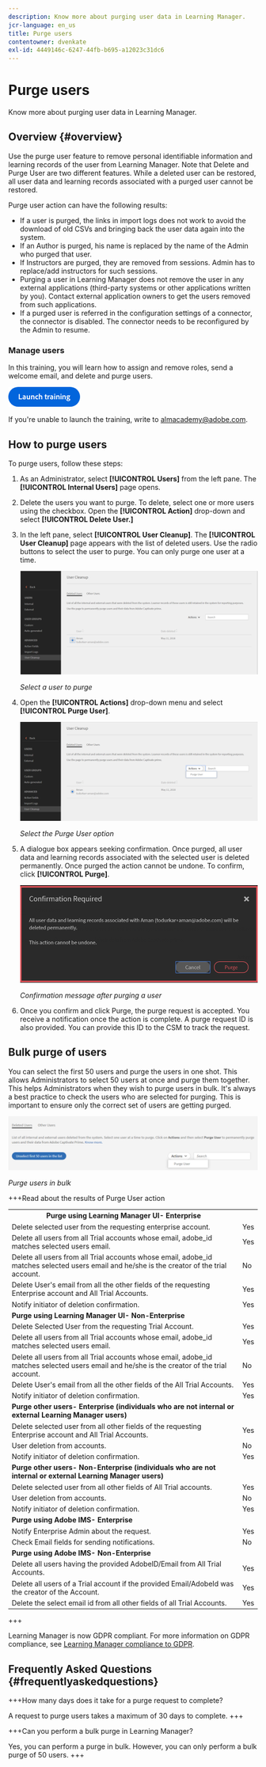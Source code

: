 ```yaml
---
description: Know more about purging user data in Learning Manager.
jcr-language: en_us
title: Purge users
contentowner: dvenkate
exl-id: 4449146c-6247-44fb-b695-a12023c31dc6
---
```

# Purge users

Know more about purging user data in Learning Manager.

## Overview {#overview}

Use the purge user feature to remove personal identifiable information and learning records of the user from Learning Manager. Note that Delete and Purge User are two different features. While a deleted user can be restored, all user data and learning records associated with a purged user cannot be restored.

Purge user action can have the following results:

* If a user is purged, the links in import logs does not work to avoid the download of old CSVs and bringing back the user data again into the system.
* If an Author is purged, his name is replaced by the name of the Admin who purged that user.
* If Instructors are purged, they are removed from sessions. Admin has to replace/add instructors for such sessions.
* Purging a user in Learning Manager does not remove the user in any external applications (third-party systems or other applications written by you). Contact external application owners to get the users removed from such applications.
* If a purged user is referred in the configuration settings of a connector, the connector is disabled. The connector needs to be reconfigured by the Admin to resume.

### Manage users

In this training, you will learn how to assign and remove roles, send a welcome email, and delete and purge users. 

[![button](assets/launch-training-button.png)](https://learningmanager.adobe.com/app/learner?accountId=98632&sdid=4X3B8VJ2&mv=display&mv2=display#/course/7555586)

If you're unable to launch the training, write to <almacademy@adobe.com>.

## How to purge users

To purge users, follow these steps:

1. As an Administrator, select **[!UICONTROL Users]** from the left pane. The **[!UICONTROL Internal Users]** page opens.
1. Delete the users you want to purge. To delete, select one or more users using the checkbox. Open the **[!UICONTROL Action]** drop-down and select **[!UICONTROL Delete User.]**
1. In the left pane, select **[!UICONTROL User Cleanup]**. The **[!UICONTROL User Cleanup]** page appears with the list of deleted users. Use the radio buttons to select the user to purge. You can only purge one user at a time.

   ![](assets/purge-1.png)

   *Select a user to purge*

1. Open the **[!UICONTROL Actions]** drop-down menu and select **[!UICONTROL Purge User]**. 

   ![](assets/purge-2.png)

   *Select the Purge User option*

1. A dialogue box appears seeking confirmation. Once purged, all user data and learning records associated with the selected user is deleted permanently. Once purged the action cannot be undone. To confirm, click **[!UICONTROL Purge]**.

   ![](assets/purge-3.png)

   *Confirmation message after purging a user*

1. Once you confirm and click Purge, the purge request is accepted. You receive a notification once the action is complete. A purge request ID is also provided. You can provide this ID to the CSM to track the request.

## Bulk purge of users

You can select the first 50 users and purge the users in one shot. This allows Administrators to select 50 users at once and purge them together. This helps Administrators when they wish to purge users in bulk. It's always a best practice to check the users who are selected for purging. This is important to ensure only the correct set of users are getting purged. 

![](assets/bulk-purge-users.png) 

*Purge users in bulk*

+++Read about the results of Purge User action

<table>
 <tbody>
  <tr>
   <th><strong>Purge using Learning Manager UI- Enterprise</strong></th>
   <th> </th>
  </tr>
  <tr>
   <td>Delete selected user from the requesting enterprise account.<br></td>
   <td>Yes</td>
  </tr>
  <tr>
   <td>Delete all users from all Trial accounts whose email, adobe_id matches selected users email.</td>
   <td>Yes</td>
  </tr>
  <tr>
   <td>Delete all users from all Trial accounts whose email, adobe_id matches selected users email and he/she is the creator of the trial account.</td>
   <td>No</td>
  </tr>
  <tr>
   <td>Delete User's email from all the other fields of the requesting Enterprise account and All Trial Accounts.</td>
   <td>Yes</td>
  </tr>
  <tr>
   <td>Notify initiator of deletion confirmation.</td>
   <td>Yes</td>
  </tr>
  <tr>
   <td><strong>Purge using Learning Manager UI- Non-Enterprise</strong></td>
   <td> </td>
  </tr>
  <tr>
   <td>Delete Selected User from the requesting Trial Account.</td>
   <td>Yes</td>
  </tr>
  <tr>
   <td>Delete all users from all Trial accounts whose email, adobe_id matches selected users email.</td>
   <td>Yes</td>
  </tr>
  <tr>
   <td>Delete all users from all Trial accounts whose email, adobe_id matches selected users email and he/she is the creator of the trial account.</td>
   <td>No</td>
  </tr>
  <tr>
   <td>Delete User's email from all the other fields of the All Trial Accounts.</td>
   <td>Yes</td>
  </tr>
  <tr>
   <td>Notify initiator of deletion confirmation.</td>
   <td>Yes</td>
  </tr>
  <tr>
   <td><strong>Purge other users- Enterprise (individuals who are not internal or external Learning Manager users)</strong></td>
   <td> </td>
  </tr>
  <tr>
   <td>Delete selected user from all other fields of the requesting Enterprise account and All Trial Accounts.</td>
   <td>Yes</td>
  </tr>
  <tr>
   <td>User deletion from accounts.</td>
   <td>No</td>
  </tr>
  <tr>
   <td>Notify initiator of deletion confirmation. </td>
   <td>Yes</td>
  </tr>
  <tr>
   <td><strong>Purge</strong> <strong>other users- Non-Enterprise (individuals who are not internal or external Learning Manager users)</strong></td>
   <td> </td>
  </tr>
  <tr>
   <td>Delete selected user from all other fields of All Trial accounts.</td>
   <td>Yes</td>
  </tr>
  <tr>
   <td>User deletion from accounts.</td>
   <td>No</td>
  </tr>
  <tr>
   <td>Notify initiator of deletion confirmation.</td>
   <td>Yes</td>
  </tr>
  <tr>
   <td><strong>Purge using Adobe IMS- Enterprise</strong></td>
   <td> </td>
  </tr>
  <tr>
   <td>Notify Enterprise Admin about the request.</td>
   <td>Yes</td>
  </tr>
  <tr>
   <td>Check Email fields for sending notifications.</td>
   <td>No</td>
  </tr>
  <tr>
   <td><strong>Purge using Adobe IMS- Non-Enterprise</strong></td>
   <td> </td>
  </tr>
  <tr>
   <td>Delete all users having the provided AdobeID/Email from All Trial Accounts.</td>
   <td>Yes</td>
  </tr>
  <tr>
   <td>Delete all users of a Trial account if the provided Email/AdobeId was the creator of the Account.</td>
   <td>Yes</td>
  </tr>
  <tr>
   <td>Delete the select email id from all other fields of all Trial Accounts.</td>
   <td>Yes</td>
  </tr>
 </tbody>
</table>

+++

Learning Manager is now GDPR compliant. For more information on GDPR compliance, see  [Learning Manager compliance to GDPR](../../kb/prime-gdpr.md).

## Frequently Asked Questions {#frequentlyaskedquestions}

+++How many days does it take for a purge request to complete?

A request to purge users takes a maximum of 30 days to complete.
+++

+++Can you perform a bulk purge in Learning Manager?

Yes, you can perform a purge in bulk. However, you can only perform a bulk purge of 50 users.
+++
